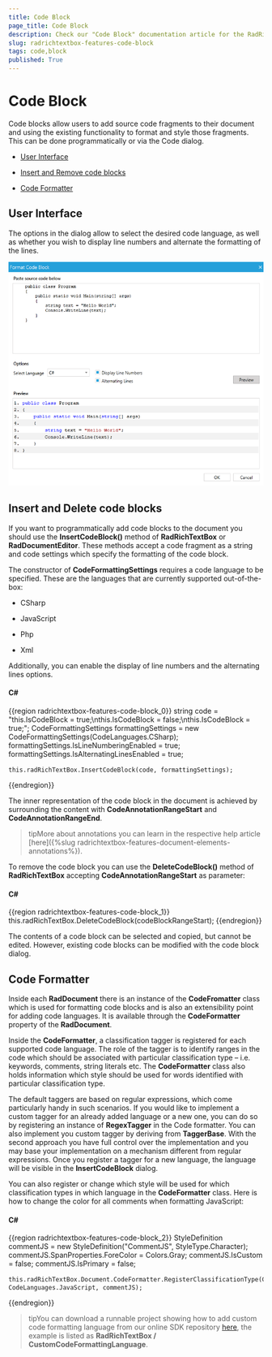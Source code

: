```yaml
---
title: Code Block
page_title: Code Block
description: Check our "Code Block" documentation article for the RadRichTextBox WPF control.
slug: radrichtextbox-features-code-block
tags: code,block
published: True
---
```


# Code Block



Code blocks allow users to add source code fragments to their document and using the existing functionality to format and style those fragments. This can be done programmatically or via the Code dialog.

* [User Interface](#user-interface)

* [Insert and Remove code blocks](#insert-and-delete-code-blocks)

* [Code Formatter](#code-formatter)

## User Interface

The options in the dialog allow to select the desired code language, as well as whether you wish to display line numbers and alternate the formatting of the lines.

![Rad Rich Text Box Features Code Block 01](images/RadRichTextBox_Features_Code_Block_01.png)

## Insert and Delete code blocks

If you want to programmatically add code blocks to the document you should use the __InsertCodeBlock()__ method of __RadRichTextBox__ or __RadDocumentEditor__.  These methods accept a code fragment as a string and code settings which specify the formatting of the code block.
        

The constructor of __CodeFormattingSettings__ requires a code language to be specified.  These are the languages that are currently supported out-of-the-box:
        

* CSharp

* JavaScript

* Php

* Xml

Additionally, you can enable the display of line numbers and the alternating lines options.
        

#### __C#__

{{region radrichtextbox-features-code-block_0}}
	string code = "this.IsCodeBlock = true;\nthis.IsCodeBlock = false;\nthis.IsCodeBlock = true;";
	CodeFormattingSettings formattingSettings = new CodeFormattingSettings(CodeLanguages.CSharp);
	formattingSettings.IsLineNumberingEnabled = true;
	formattingSettings.IsAlternatingLinesEnabled = true;

	this.radRichTextBox.InsertCodeBlock(code, formattingSettings);
{{endregion}}


The inner representation of the code block in the document is achieved by surrounding the content with __CodeAnnotationRangeStart__ and __CodeAnnotationRangeEnd__.
        

>tipMore about annotations you can learn in the respective help article [here]({%slug radrichtextbox-features-document-elements-annotations%}).
          

To remove the code block you can use the __DeleteCodeBlock()__ method of __RadRichTextBox__ accepting __CodeAnnotationRangeStart__ as parameter:
        

#### __C#__

{{region radrichtextbox-features-code-block_1}}
	this.radRichTextBox.DeleteCodeBlock(codeBlockRangeStart);
{{endregion}}


The contents of a code block can be selected and copied, but cannot be edited. However, existing code blocks can be modified with the code block dialog.
        

## Code Formatter

Inside each __RadDocument__ there is an instance of the __CodeFromatter__ class which is used for formatting code blocks and is also an extensibility point for adding code languages. It is available through the __CodeFormatter__ property of the __RadDocument__.
        

Inside the __CodeFormatter__, a classification tagger is registered for each supported code language. The role of the tagger is to identify ranges in the code which should be associated with particular classification type – i.e. keywords, comments, string literals etc. The __CodeFormatter__ class also holds information which style should be used for words identified with particular classification type.
        

The default taggers are based on regular expressions, which come particularly handy in such scenarios. If you would like to implement a custom tagger for an already added language or a new one, you can do so by registering an instance of __RegexTagger__ in the Code formatter. You can also implement you custom tagger by deriving from __TaggerBase__. With the second approach you have full control over the implementation and you may base your implementation on a mechanism different from regular expressions. Once you register a tagger for a new language, the language will be visible in the __InsertCodeBlock__ dialog.
        

You can also register or change which style will be used for which classification types in which language in the __CodeFormatter__ class. Here is how to change the color for all comments when formatting JavaScript:
        

#### __C#__

{{region radrichtextbox-features-code-block_2}}
	StyleDefinition commentJS = new StyleDefinition("CommentJS", StyleType.Character);
	commentJS.SpanProperties.ForeColor = Colors.Gray;
	commentJS.IsCustom = false;
	commentJS.IsPrimary = false;
	
	this.radRichTextBox.Document.CodeFormatter.RegisterClassificationType(ClassificationTypes.Comment, CodeLanguages.JavaScript, commentJS);
{{endregion}}


>tipYou can download a runnable project showing how to add custom code formatting language from our online SDK repository [here](https://github.com/telerik/xaml-sdk), the example is listed as __RadRichTextBox / CustomCodeFormattingLanguage__.
          

